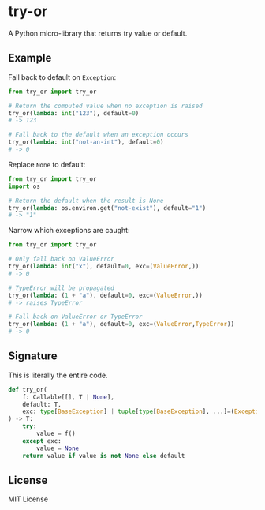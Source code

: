 # try-or

A Python micro-library that returns try value or default.

## Example

Fall back to default on `Exception`:

```python
from try_or import try_or

# Return the computed value when no exception is raised
try_or(lambda: int("123"), default=0)
# -> 123

# Fall back to the default when an exception occurs
try_or(lambda: int("not-an-int"), default=0)
# -> 0
```

Replace `None` to default:

```python
from try_or import try_or
import os

# Return the default when the result is None
try_or(lambda: os.environ.get("not-exist"), default="1")
# -> "1"
```

Narrow which exceptions are caught:

```python
from try_or import try_or

# Only fall back on ValueError
try_or(lambda: int("x"), default=0, exc=(ValueError,))
# -> 0

# TypeError will be propagated
try_or(lambda: (1 + "a"), default=0, exc=(ValueError,))
# -> raises TypeError

# Fall back on ValueError or TypeError
try_or(lambda: (1 + "a"), default=0, exc=(ValueError,TypeError))
# -> 0
```

## Signature

This is literally the entire code.

```python
def try_or(
    f: Callable[[], T | None],
    default: T,
    exc: type[BaseException] | tuple[type[BaseException], ...]=(Exception,)
) -> T:
    try:
        value = f()
    except exc:
        value = None
    return value if value is not None else default
```

## License

MIT License
